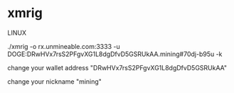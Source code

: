 # xmrig
LINUX


./xmrig -o rx.unmineable.com:3333 -u DOGE:DRwHVx7rsS2PFgvXG1L8dgDfvD5GSRUkAA.mining#70dj-b95u -k

change your wallet address "DRwHVx7rsS2PFgvXG1L8dgDfvD5GSRUkAA"

change your nickname "mining"
